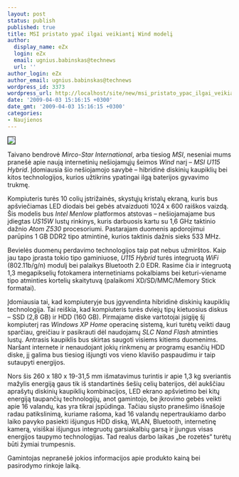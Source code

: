 ```yaml
---
layout: post
status: publish
published: true
title: MSI pristato ypač ilgai veikiantį Wind modelį
author:
  display_name: eZx
  login: eZx
  email: ugnius.babinskas@technews
  url: ''
author_login: eZx
author_email: ugnius.babinskas@technews
wordpress_id: 3373
wordpress_url: http://localhost/site/new/msi_pristato_ypac_ilgai_veikianti_wind_modeli/
date: '2009-04-03 15:16:15 +0300'
date_gmt: '2009-04-03 15:16:15 +0300'
categories:
- Naujienos
---
```

<div class="imgright"><img src="http://ezx.technews.lt/images/Products/MSI_U115-Hybrid.jpg" border="1" /></div>
<p>Taivano bendrovė <i>Mirco-Star International</i>, arba tiesiog <i>MSI</i>, neseniai mums pranešė apie naują internetinių nešiojamųjų šeimos <i>Wind</i> narį – <i>MSI U115 Hybrid</i>. Įdomiausia šio nešiojamojo savybė – hibridinė diskinių kaupiklių bei kitos technologijos, kurios užtikrins ypatingai ilgą baterijos gyvavimo trukmę.</p>
<p>Kompiuteris turės 10 colių įstrižainės, skystųjų kristalų ekraną, kuris bus apšviečiamas LED diodais bei gebės atvaizduoti 1024 x 600 raiškos vaizdą. Šis modelis bus <i>Intel Menlow</i> platformos atstovas – nešiojamajame bus įdiegtas <i>US15W</i> lustų rinkinys, kuris darbuosis kartu su 1,6 GHz taktinio dažnio <i>Atom Z530</i> procesoriumi. Pastarajam duomenis apdorojimui parūpins 1 GB DDR2 tipo atmintinė, kurios taktinis dažnis sieks 533 MHz. </p>
<p>Bevielės duomenų perdavimo technologijos taip pat nebus užmirštos. Kaip jau tapo įprasta tokio tipo gaminiuose, <i>U115 Hybrid</i> turės integruotą <i>WiFi</i> (802.11b/g/n) modulį bei palaikys Bluetooth 2.0 EDR. Rasime čia ir integruotą 1,3 megapikselių fotokamera internetiniams pokalbiams bei keturi-viename tipo atminties kortelių skaitytuvą (palaikomi XD/SD/MMC/Memory Stick formatai).</p>
<p>Įdomiausia tai, kad kompiuteryje bus įgyvendinta hibridinė diskinių kaupiklių technologija. Tai reiškia, kad kompiuteris turės dviejų tipų kietuosius diskus – SSD (2,8 GB) ir HDD (160 GB). Pirmajame diske vartotojai įsigiję šį kompiuterį ras <i>Windows XP Home</i> operacinę sistemą, kuri turėtų veikti daug sparčiau, greičiau ir pasikrauti dėl naudojamų <i>SLC Nand Flash</i> atminties lustų. Antrasis kaupiklis bus skirtas saugoti visiems kitiems duomenims. Naršant internete ir nenaudojant jokių rinkmenų ar programų esančių HDD diske, jį galima bus tiesiog išjungti vos vieno klavišo paspaudimu ir taip sutaupyti energijos.</p>
<p>Nors šis 260 x 180 x 19-31,5 mm išmatavimus turintis ir apie 1,3 kg sveriantis mažylis energiją gaus tik iš standartinės šešių celių baterijos, dėl aukščiau aprašytų diskinių kaupiklių kombinacijos, LED ekrano apšvietimo bei kitų energiją taupančių technologijų, anot gamintojo, be įkrovimo gebės veikti apie 16 valandų, kas yra tikrai įspūdinga. Tačiau siųsto pranešimo išnašoje radau patikslinimą, kuriame rašoma, kad 16 valandų nepertraukiamo darbo laiko pavyko pasiekti išjungus HDD diską, WLAN, Bluetooth, internetinę kamerą, visiškai išjungus integruotų garsiakalbių garsą ir įjungus visas energijos taupymo technologijas. Tad realus darbo laikas „be rozetės“ turėtų būti žymiai trumpesnis. </p>
<p>Gamintojas nepranešė jokios informacijos apie produkto kainą bei pasirodymo rinkoje laiką.<br /></p>
